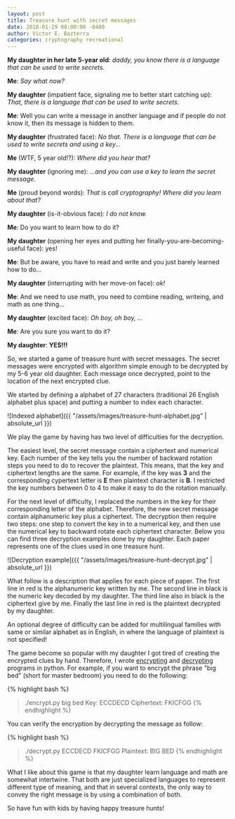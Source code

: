 ```yaml
---
layout: post
title: Treasure hunt with secret messages
date: 2018-01-29 08:00:00 -0400
author: Victor E. Bazterra
categories: cryptography recreational
---
```


**My daughter in her late 5-year old**: *daddy, you know there is a language that can be used to write secrets.*

**Me**: *Say what now?*

**My daughter** (impatient face, signaling me to better start catching up): *That, there is a language that can be used to write secrets*.

**Me**: Well you can write a message in another language and if people do not know it, then its message is hidden to them.

**My daughter** (frustrated face): *No that. There is a language that can be used to write secrets and using a key...*

**Me** (WTF, 5 year old!?): *Where did you hear that?*

**My daughter** (ignoring me): *...and you can use a key to learn the secret message.*

**Me** (proud beyond words): *That is call cryptography! Where did you learn about that?*

**My daughter** (is-it-obvious face): *I do not know.*

**Me**: Do you want to learn how to do it?

**My daughter** (opening her eyes and putting her finally-you-are-becoming-useful face): yes!

**Me**: But be aware, you have to read and write and you just barely learned how to do...

**My daughter** (interrupting with her move-on face): *ok!*

**Me**: And we need to use math, you need to combine reading, writeing, and math as one thing...

**My daughter** (excited face): *Oh boy, oh boy, ...*

**Me**: Are you sure you want to do it?

**My daughter**: **YES!!!**

So, we started a game of treasure hunt with secret messages. The secret messages were encrypted with algorithm simple enough to be decrypted by my 5-6 year old daughter. Each message once decrypted, point to the location of the next encrypted clue.

We started by defining a alphabet of 27 characters (traditional 26 English alphabet plus space) and putting a number to index each character.

![Indexed alphabet]({{ "/assets/images/treasure-hunt-alphabet.jpg" | absolute_url }})

We play the game by having has two level of difficulties for the decryption.

The easiest level, the secret message contain a ciphertext and numerical key. Each number of the key tells you the number of backward rotation steps you need to do to recover the plaintext. This means, that the key and ciphertext lengths are the same. For example, if the key was **3** and the corresponding cypertext letter is **E** then plaintext character is **B**. I restricted the key numbers between 0 to 4 to make it easy to do the rotation manually.

For the next level of difficulty, I replaced the numbers in the key for their corresponding letter of the alphabet. Therefore, the new secret message contain alphanumeric key plus a ciphertext. The decryption then require two steps: one step to convert the key in to a numerical key, and then use the numerical key to backward rotate each ciphertext character. Below you can find three decryption examples done by my daughter. Each paper represents one of the clues used in one treasure hunt.

![Decryption example]({{ "/assets/images/treasure-hunt-decrypt.jpg" | absolute_url }})

What follow is a description that applies for each piece of paper. The first line in red is the alphanumeric key written by me. The second line in black is the numeric key decoded by my daughter. The third line also in black is the ciphertext give by me. Finally the last line in red is the plaintext decrypted by my daughter.

An optional degree of difficulty can be added for multilingual families with same or similar alphabet as in English, in where the language of plaintext is not specified!

The game become so popular with my daughter I got tired of creating the encrypted clues by hand. Therefore, I wrote [encrypting](https://github.com/baites/examples/blob/master/daughter/python/encrypt.py) and [decrypting](https://github.com/baites/examples/blob/master/daughter/python/decrypt.py) programs in python. For example, if you want to encrypt the phrase "big bed" (short for master bedroom) you need to do the following:

{% highlight bash %}
>./encrypt.py big bed
Key: ECCDECD
Ciphertext: FKICFGG
{% endhighlight %}

You can verify the encryption by decrypting the message as follow:

{% highlight bash %}
>./decrypt.py ECCDECD FKICFGG
Plaintext: BIG BED
{% endhighlight %}

What I like about this game is that my daughter learn language and math are somewhat intertwine. That both are just specialized languages to represent different type of meaning, and that in several contexts, the only way to convey the right message is by using a combination of both.

So have fun with kids by having happy treasure hunts!
